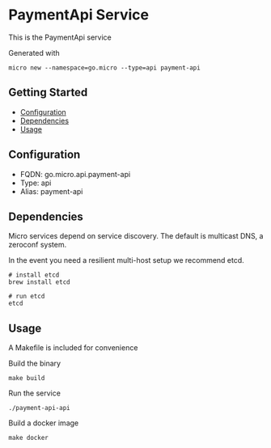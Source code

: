 # PaymentApi Service

This is the PaymentApi service

Generated with

```
micro new --namespace=go.micro --type=api payment-api
```

## Getting Started

- [Configuration](#configuration)
- [Dependencies](#dependencies)
- [Usage](#usage)

## Configuration

- FQDN: go.micro.api.payment-api
- Type: api
- Alias: payment-api

## Dependencies

Micro services depend on service discovery. The default is multicast DNS, a zeroconf system.

In the event you need a resilient multi-host setup we recommend etcd.

```
# install etcd
brew install etcd

# run etcd
etcd
```

## Usage

A Makefile is included for convenience

Build the binary

```
make build
```

Run the service
```
./payment-api-api
```

Build a docker image
```
make docker
```